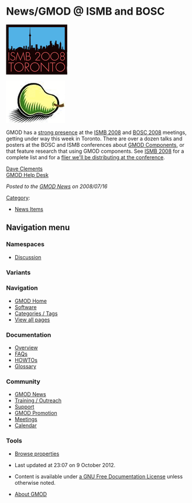 



<span id="top"></span>




# <span dir="auto">News/GMOD @ ISMB and BOSC</span>











<a href="http://www.iscb.org/ismb2008/" rel="nofollow"
title="ISMB 2008"><img
src="https://raw.githubusercontent.com/GMOD/gmod.github.io/main/mediawiki/images/0/0f/ISMB2008Skyline.png" width="167"
height="136" alt="ISMB 2008" /></a>


<a href="http://open-bio.org/wiki/BOSC_2008" rel="nofollow"
title="BOSC 2008"><img src="https://raw.githubusercontent.com/GMOD/gmod.github.io/main/mediawiki/images/a/ad/BoscPear.png"
width="161" height="115" alt="BOSC 2008" /></a>



GMOD has a [strong presence](../ISMB_2008 "ISMB 2008") at the
<a href="http://www.iscb.org/ismb2008/" class="external text"
rel="nofollow">ISMB 2008</a> and
<a href="http://open-bio.org/wiki/BOSC_2008" class="external text"
rel="nofollow">BOSC 2008</a> meetings, getting under way this week in
Toronto. There are over a dozen talks and posters at the BOSC and ISMB
conferences about [GMOD
Components](../GMOD_Components "GMOD Components"), or that feature
research that using GMOD components. See [ISMB
2008](../ISMB_2008 "ISMB 2008") for a complete list and for a
<a href="https://raw.githubusercontent.com/GMOD/gmod.github.io/main/mediawiki/images/2/2e/GMODatISMB2008.pdf"
class="internal" title="GMODatISMB2008.pdf">flier we'll be distributing
at the conference</a>.

[Dave Clements](../User%3AClements "User%3AClements")  
[GMOD Help Desk](../GMOD_Help_Desk "GMOD Help Desk")

  



*Posted to the [GMOD News](../GMOD_News "GMOD News") on 2008/07/16*






[Category](../Special%3ACategories "Special%3ACategories"):

- [News Items](../Category%3ANews_Items "Category%3ANews Items")






## Navigation menu



### Namespaces


- <span id="ca-talk"><a
  href="http://gmod.org/mediawiki/index.php?title=Talk:News/GMOD_@_ISMB_and_BOSC&amp;action=edit&amp;redlink=1"
  accesskey="t"
  title="Discussion about the content page [t]">Discussion</a></span>


### 

### Variants[](#)








<a href="../Main_Page"
style="background-image: url(../../images/GMOD-cogs.png);"
title="Visit the main page"></a>


### Navigation



- <span id="n-GMOD-Home">[GMOD Home](../Main_Page)</span>
- <span id="n-Software">[Software](../GMOD_Components)</span>
- <span id="n-Categories-.2F-Tags">[Categories /
  Tags](../Categories)</span>
- <span id="n-View-all-pages">[View all
  pages](../Special:AllPages)</span>




### Documentation



- <span id="n-Overview">[Overview](../Overview)</span>
- <span id="n-FAQs">[FAQs](../Category%3AFAQ)</span>
- <span id="n-HOWTOs">[HOWTOs](../Category%3AHOWTO)</span>
- <span id="n-Glossary">[Glossary](../Glossary)</span>




### Community



- <span id="n-GMOD-News">[GMOD News](../GMOD_News)</span>
- <span id="n-Training-.2F-Outreach">[Training /
  Outreach](../Training_and_Outreach)</span>
- <span id="n-Support">[Support](../Support)</span>
- <span id="n-GMOD-Promotion">[GMOD Promotion](../GMOD_Promotion)</span>
- <span id="n-Meetings">[Meetings](../Meetings)</span>
- <span id="n-Calendar">[Calendar](../Calendar)</span>




### Tools

- <span id="t-smwbrowselink"><a href="../Special%3ABrowse/News-2FGMOD_@_ISMB_and_BOSC"
  rel="smw-browse">Browse properties</a></span>



- <span id="footer-info-lastmod">Last updated at 23:07 on 9 October
  2012.</span>
<!-- - <span id="footer-info-viewcount">7,526 page views.</span> -->
- <span id="footer-info-copyright">Content is available under
  <a href="http://www.gnu.org/licenses/fdl-1.3.html" class="external"
  rel="nofollow">a GNU Free Documentation License</a> unless otherwise
  noted.</span>

<!-- -->

- <span id="footer-places-about">[About
  GMOD](../GMOD%3AAbout "GMOD%3AAbout")</span>

<!-- -->




